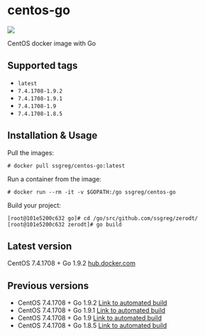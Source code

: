 # centos-go

[![](https://dockerbuildbadges.quelltext.eu/status.svg?organization=ssgreg&repository=centos-go)](https://hub.docker.com/r/ssgreg/centos-go/builds/)

CentOS docker image with Go

## Supported tags

* `latest`
* `7.4.1708-1.9.2`
* `7.4.1708-1.9.1`
* `7.4.1708-1.9`
* `7.4.1708-1.8.5`

## Installation & Usage

Pull the images:

```
# docker pull ssgreg/centos-go:latest
```

Run a container from the image:

```
# docker run --rm -it -v $GOPATH:/go ssgreg/centos-go
```

Build your project:

```
[root@101e5200c632 go]# cd /go/src/github.com/ssgreg/zerodt/
[root@101e5200c632 zerodt]# go build
```

## Latest version

CentOS 7.4.1708 + Go 1.9.2
[hub.docker.com](https://hub.docker.com/r/ssgreg/centos-go/)

## Previous versions

* CentOS 7.4.1708 + Go 1.9.2 [Link to automated build](https://hub.docker.com/r/ssgreg/centos-go/builds/bwgs8xxehfb2z2a3dtioakq/)
* CentOS 7.4.1708 + Go 1.9.1 [Link to automated build](https://hub.docker.com/r/ssgreg/centos-go/builds/bmrfkmrxnrfwpyd5ercazxg/)
* CentOS 7.4.1708 + Go 1.9 [Link to automated build](https://hub.docker.com/r/ssgreg/centos-go/builds/bhg3y8cckzhxvuqovuljlpb/)
* CentOS 7.4.1708 + Go 1.8.5 [Link to automated build](https://hub.docker.com/r/ssgreg/centos-go/builds/btmhrfszu5osrba8hz4y3tf/)
